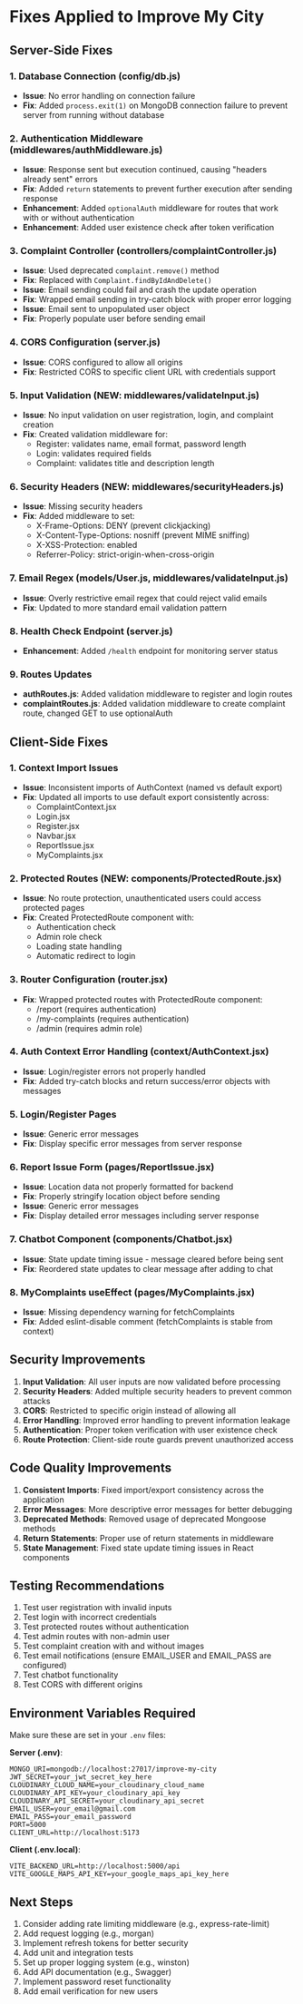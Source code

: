 # Fixes Applied to Improve My City

## Server-Side Fixes

### 1. Database Connection (config/db.js)
- **Issue**: No error handling on connection failure
- **Fix**: Added `process.exit(1)` on MongoDB connection failure to prevent server from running without database

### 2. Authentication Middleware (middlewares/authMiddleware.js)
- **Issue**: Response sent but execution continued, causing "headers already sent" errors
- **Fix**: Added `return` statements to prevent further execution after sending response
- **Enhancement**: Added `optionalAuth` middleware for routes that work with or without authentication
- **Enhancement**: Added user existence check after token verification

### 3. Complaint Controller (controllers/complaintController.js)
- **Issue**: Used deprecated `complaint.remove()` method
- **Fix**: Replaced with `Complaint.findByIdAndDelete()`
- **Issue**: Email sending could fail and crash the update operation
- **Fix**: Wrapped email sending in try-catch block with proper error logging
- **Issue**: Email sent to unpopulated user object
- **Fix**: Properly populate user before sending email

### 4. CORS Configuration (server.js)
- **Issue**: CORS configured to allow all origins
- **Fix**: Restricted CORS to specific client URL with credentials support

### 5. Input Validation (NEW: middlewares/validateInput.js)
- **Issue**: No input validation on user registration, login, and complaint creation
- **Fix**: Created validation middleware for:
  - Register: validates name, email format, password length
  - Login: validates required fields
  - Complaint: validates title and description length

### 6. Security Headers (NEW: middlewares/securityHeaders.js)
- **Issue**: Missing security headers
- **Fix**: Added middleware to set:
  - X-Frame-Options: DENY (prevent clickjacking)
  - X-Content-Type-Options: nosniff (prevent MIME sniffing)
  - X-XSS-Protection: enabled
  - Referrer-Policy: strict-origin-when-cross-origin

### 7. Email Regex (models/User.js, middlewares/validateInput.js)
- **Issue**: Overly restrictive email regex that could reject valid emails
- **Fix**: Updated to more standard email validation pattern

### 8. Health Check Endpoint (server.js)
- **Enhancement**: Added `/health` endpoint for monitoring server status

### 9. Routes Updates
- **authRoutes.js**: Added validation middleware to register and login routes
- **complaintRoutes.js**: Added validation middleware to create complaint route, changed GET to use optionalAuth

## Client-Side Fixes

### 1. Context Import Issues
- **Issue**: Inconsistent imports of AuthContext (named vs default export)
- **Fix**: Updated all imports to use default export consistently across:
  - ComplaintContext.jsx
  - Login.jsx
  - Register.jsx
  - Navbar.jsx
  - ReportIssue.jsx
  - MyComplaints.jsx

### 2. Protected Routes (NEW: components/ProtectedRoute.jsx)
- **Issue**: No route protection, unauthenticated users could access protected pages
- **Fix**: Created ProtectedRoute component with:
  - Authentication check
  - Admin role check
  - Loading state handling
  - Automatic redirect to login

### 3. Router Configuration (router.jsx)
- **Fix**: Wrapped protected routes with ProtectedRoute component:
  - /report (requires authentication)
  - /my-complaints (requires authentication)
  - /admin (requires admin role)

### 4. Auth Context Error Handling (context/AuthContext.jsx)
- **Issue**: Login/register errors not properly handled
- **Fix**: Added try-catch blocks and return success/error objects with messages

### 5. Login/Register Pages
- **Issue**: Generic error messages
- **Fix**: Display specific error messages from server response

### 6. Report Issue Form (pages/ReportIssue.jsx)
- **Issue**: Location data not properly formatted for backend
- **Fix**: Properly stringify location object before sending
- **Issue**: Generic error messages
- **Fix**: Display detailed error messages including server response

### 7. Chatbot Component (components/Chatbot.jsx)
- **Issue**: State update timing issue - message cleared before being sent
- **Fix**: Reordered state updates to clear message after adding to chat

### 8. MyComplaints useEffect (pages/MyComplaints.jsx)
- **Issue**: Missing dependency warning for fetchComplaints
- **Fix**: Added eslint-disable comment (fetchComplaints is stable from context)

## Security Improvements

1. **Input Validation**: All user inputs are now validated before processing
2. **Security Headers**: Added multiple security headers to prevent common attacks
3. **CORS**: Restricted to specific origin instead of allowing all
4. **Error Handling**: Improved error handling to prevent information leakage
5. **Authentication**: Proper token verification with user existence check
6. **Route Protection**: Client-side route guards prevent unauthorized access

## Code Quality Improvements

1. **Consistent Imports**: Fixed import/export consistency across the application
2. **Error Messages**: More descriptive error messages for better debugging
3. **Deprecated Methods**: Removed usage of deprecated Mongoose methods
4. **Return Statements**: Proper use of return statements in middleware
5. **State Management**: Fixed state update timing issues in React components

## Testing Recommendations

1. Test user registration with invalid inputs
2. Test login with incorrect credentials
3. Test protected routes without authentication
4. Test admin routes with non-admin user
5. Test complaint creation with and without images
6. Test email notifications (ensure EMAIL_USER and EMAIL_PASS are configured)
7. Test chatbot functionality
8. Test CORS with different origins

## Environment Variables Required

Make sure these are set in your `.env` files:

**Server (.env)**:
```
MONGO_URI=mongodb://localhost:27017/improve-my-city
JWT_SECRET=your_jwt_secret_key_here
CLOUDINARY_CLOUD_NAME=your_cloudinary_cloud_name
CLOUDINARY_API_KEY=your_cloudinary_api_key
CLOUDINARY_API_SECRET=your_cloudinary_api_secret
EMAIL_USER=your_email@gmail.com
EMAIL_PASS=your_email_password
PORT=5000
CLIENT_URL=http://localhost:5173
```

**Client (.env.local)**:
```
VITE_BACKEND_URL=http://localhost:5000/api
VITE_GOOGLE_MAPS_API_KEY=your_google_maps_api_key_here
```

## Next Steps

1. Consider adding rate limiting middleware (e.g., express-rate-limit)
2. Add request logging (e.g., morgan)
3. Implement refresh tokens for better security
4. Add unit and integration tests
5. Set up proper logging system (e.g., winston)
6. Add API documentation (e.g., Swagger)
7. Implement password reset functionality
8. Add email verification for new users
